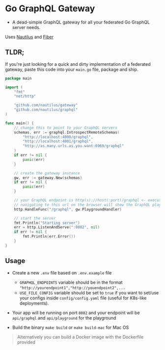 # Go GraphQL Gateway

- A dead-simple GraphQL gateway for all your federated Go GraphQL server needs.

Uses [Nautilus](https://github.com/nautilus/gateway) and [Fiber](https://github.com/gofiber/fiber)

## TLDR;

If you're just looking for a quick and dirty implementation of a federated gateway, paste this code into your `main.go` file, package and ship.

```go 
package main

import (
	"fmt"
	"net/http"

	"github.com/nautilus/gateway"
	"github.com/nautilus/graphql"
)

func main() {
	// change this to point to your GraphQL servers
	schemas, err := graphql.IntrospectRemoteSchemas(
		"http://localhost:4000/graphql",
		"http://localhost:4001/graphql",
        "http://as.many.urls.as.you.want:6969/graphql"
	)
	if err != nil {
		panic(err)
	}

	// create the gateway instance
	gw, err := gateway.New(schemas)
	if err != nil {
		panic(err)
	}

    // your GraphQL endpoint is http(s)://host(:port)/graphql <- executes queries on POST
    // navigating to this url on the browser will show the GraphQL playground UI
	http.HandleFunc("/graphql", gw.PlaygroundHandler)

	// start the server
	fmt.Println("Starting server")
	err = http.ListenAndServe(":8082", nil)
	if err != nil {
		fmt.Println(err.Error())
	}
}
```


## Usage

- Create a new `.env` file based on `.env.example` file
	- `GRAPHQL_ENDPOINTS` variable should be in the format `"http://yourendpoint1","http://youendpoint2",...`
	- `USE_FILE_CONFIG` variable should be set to `true` if you want to set/use your configs inside `config/config.yaml` file (useful for K8s-like deployments).

- Your app will be running on port `8082` and your endpoint will be `api/graphql` and `api/playground` for the playground

- Build the binary `make build` or `make build-mac` for Mac OS

 > Alternatively you can build a Docker image with the Dockerfile provided